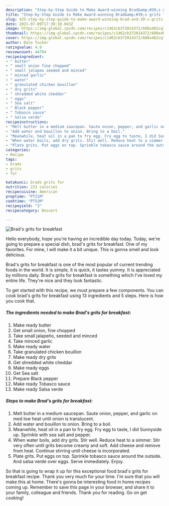 ```yaml
---
description: "Step-by-Step Guide to Make Award-winning Brad&amp;#39;s grits for breakfast"
title: "Step-by-Step Guide to Make Award-winning Brad&amp;#39;s grits for breakfast"
slug: 425-step-by-step-guide-to-make-award-winning-brad-and-39-s-grits-for-breakfast
date: 2021-07-09T17:38:10.043Z
image: https://img-global.cpcdn.com/recipes/c1462cb372014372/680x482cq70/brads-grits-for-breakfast-recipe-main-photo.jpg
thumbnail: https://img-global.cpcdn.com/recipes/c1462cb372014372/680x482cq70/brads-grits-for-breakfast-recipe-main-photo.jpg
cover: https://img-global.cpcdn.com/recipes/c1462cb372014372/680x482cq70/brads-grits-for-breakfast-recipe-main-photo.jpg
author: Dale Tucker
ratingvalue: 4.9
reviewcount: 44794
recipeingredient:
- " butter"
- " small onion fine chopped"
- " small jalapeo seeded and minced"
- " minced garlic"
- " water"
- " granulated chicken bouillon"
- " dry grits"
- " shredded white cheddar"
- " eggs"
- " Sea salt"
- " Black pepper"
- " Tobasco sauce"
- " Salsa verde"
recipeinstructions:
- "Melt butter in a medium saucepan. Saute onion, pepper, and garlic on med low heat until onion is translucent."
- "Add water and bouillon to onion. Bring to a boil."
- "Meanwhile, heat oil in a pan to fry egg. Fry egg to taste, I did Sunnyside up. Sprinkle with sea salt and pepper."
- "When water boils, add dry grits. Stir well. Reduce heat to a simmer. Stir very often until grits become creamy and soft. Add cheese and remove from heat. Continue stirring until cheese is incorporated."
- "Plate grits. Put eggs on top. Sprinkle tobasco sauce around the outside. And salsa verde over eggs. Serve immediately. Enjoy."
categories:
- Recipe
tags:
- brads
- grits
- for

katakunci: brads grits for 
nutrition: 223 calories
recipecuisine: American
preptime: "PT21M"
cooktime: "PT52M"
recipeyield: "3"
recipecategory: Dessert

---
```



![Brad&#39;s grits for breakfast](https://img-global.cpcdn.com/recipes/c1462cb372014372/680x482cq70/brads-grits-for-breakfast-recipe-main-photo.jpg)

Hello everybody, hope you're having an incredible day today. Today, we're going to prepare a special dish, brad&#39;s grits for breakfast. One of my favorites. For mine, I will make it a bit unique. This is gonna smell and look delicious.



Brad&#39;s grits for breakfast is one of the most popular of current trending foods in the world. It is simple, it is quick, it tastes yummy. It is appreciated by millions daily. Brad&#39;s grits for breakfast is something which I've loved my entire life. They're nice and they look fantastic.


To get started with this recipe, we must prepare a few components. You can cook brad&#39;s grits for breakfast using 13 ingredients and 5 steps. Here is how you cook that.

<!--inarticleads1-->

##### The ingredients needed to make Brad&#39;s grits for breakfast:

1. Make ready  butter
1. Get  small onion, fine chopped
1. Take  small jalapeño, seeded and minced
1. Take  minced garlic
1. Make ready  water
1. Take  granulated chicken bouillon
1. Make ready  dry grits
1. Get  shredded white cheddar
1. Make ready  eggs
1. Get  Sea salt
1. Prepare  Black pepper
1. Make ready  Tobasco sauce
1. Make ready  Salsa verde




<!--inarticleads2-->

##### Steps to make Brad&#39;s grits for breakfast:

1. Melt butter in a medium saucepan. Saute onion, pepper, and garlic on med low heat until onion is translucent.
1. Add water and bouillon to onion. Bring to a boil.
1. Meanwhile, heat oil in a pan to fry egg. Fry egg to taste, I did Sunnyside up. Sprinkle with sea salt and pepper.
1. When water boils, add dry grits. Stir well. Reduce heat to a simmer. Stir very often until grits become creamy and soft. Add cheese and remove from heat. Continue stirring until cheese is incorporated.
1. Plate grits. Put eggs on top. Sprinkle tobasco sauce around the outside. And salsa verde over eggs. Serve immediately. Enjoy.




So that is going to wrap it up for this exceptional food brad&#39;s grits for breakfast recipe. Thank you very much for your time. I'm sure that you will make this at home. There's gonna be interesting food in home recipes coming up. Remember to save this page in your browser, and share it to your family, colleague and friends. Thank you for reading. Go on get cooking!
